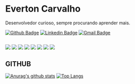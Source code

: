 #  Everton Carvalho

Desenvolvedor curioso, sempre procurando aprender mais.



[![Github Badge](https://img.shields.io/badge/-Github-000?style=flat-square&logo=Github&logoColor=white)](https://github.com/EvertonCarvalho1)
[![Linkedin Badge](https://img.shields.io/badge/-LinkedIn-blue?style=flat-square&logo)](https://www.linkedin.com/in/everton-carvalho-9395a6137/)
[![Gmail Badge](https://img.shields.io/badge/-Gmail-c14438?style=flat-square&logo=Gmail&logoColor=white)](mailto:toncarvalhosk@gmail.com)


##
![](https://img.shields.io/badge/‎-JavaScript-F7DF1E?logo=javascript&logoColor=white&style=plastic)
![](https://img.shields.io/badge/‎-HTML-CC342D?logo=html5&logoColor=white&style=plastic)
![](https://img.shields.io/badge/‎-CSS-1572B6?logo=css3&logoColor=white&style=plastic)
![](https://img.shields.io/badge/‎-ReactJs-61DAFB?logo=react&logoColor=white&style=plastic)
![](https://img.shields.io/badge/‎-NodeJS-339933?logo=Node.js&logoColor=white&style=plastic)
![](https://img.shields.io/badge/‎-Git-F05032?logo=git&logoColor=white&style=plastic)
![](https://img.shields.io/badge/‎-GitHub-181717?logo=github&logoColor=white&style=plastic)
![](https://img.shields.io/badge/‎-VS%20Code-007ACC?logo=visual-studio-code&logoColor=white&style=plastic)


## GITHUB
[![Anurag's github stats](https://github-readme-stats.vercel.app/api?username=EvertonCarvalho1&hide=issues&show_icons=true&title_color=61dafb&text_color=FFFFFF&icon_color=61dafb&bg_color=20232a)](https://github.com/anuraghazra/github-readme-stats)
[![Top Langs](https://github-readme-stats.vercel.app/api/top-langs/?username=EvertonCarvalho1&layout=compact&title_color=61dafb&text_color=FFFFFF&icon_color=61dafb&bg_color=20232a)](https://github.com/anuraghazra/github-readme-stats)


